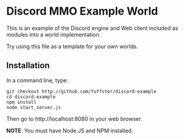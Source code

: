 Discord MMO Example World
========================

This is an example of the Discord engine and Web client included as modules into a world implementation.

Try using this file as a template for your own worlds.

Installation
------------------------

In a command line, type:

    git checkout http://github.com/Yuffster/discord-example
    cd discord-example
    npm install
    node start_server.js

Then go to http://localhost:8080 in your web browser.

**NOTE**: You must have Node.JS and NPM installed.